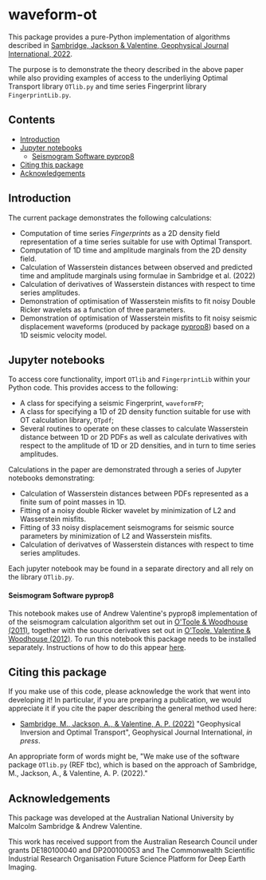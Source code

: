# waveform-ot

This package provides a pure-Python implementation of algorithms described in [Sambridge, Jackson & Valentine, Geophysical Journal International, 2022](https://academic.oup.com/gji/advance-article-abstract/doi/10.1093/gji/ggac151/6572363).

The purpose is to demonstrate the theory described in the above paper while also providing examples of access to the underliying Optimal Transport library `OTlib.py` and time series Fingerprint library `FingerprintLib.py`.

## Contents
- [Introduction](#introduction)
- [Jupyter notebooks](#Jupyter-notebooks)
    - [Seismogram Software pyprop8](#Seismogram-software-pyprop8)
- [Citing this package](#citing-this-package)
- [Acknowledgements](#acknowledgements)

## Introduction
The current package demonstrates the following calculations:

- Computation of time series *Fingerprints* as a 2D density field representation of a time series suitable for use with Optimal Transport.
- Computation of 1D time and amplitude marginals from the 2D density field.
- Calculation of Wasserstein distances between observed and predicted  time and amplitude marginals using formulae in Sambridge et al. (2022)
- Calculation of derivatives of Wasserstein distances with respect to time series amplitudes.
- Demonstration of optimisation of Wasserstein misfits to fit noisy Double Ricker wavelets as a function of three parameters.
- Demonstration of optimisation of Wasserstein misfits to fit noisy seismic displacement waveforms (produced by package [pyprop8](https://github.com/valentineap/pyprop8)) based on a 1D seismic velocity model.


## Jupyter notebooks
To access core functionality, import `OTlib` and `FingerprintLib` within your Python code. This
provides access to the following:

- A class for specifying a seismic Fingerprint, `waveformFP`;
- A class for specifying a 1D of 2D density function suitable for use with OT calculation library, `OTpdf`;
- Several routines to operate on these classes to calculate Wasserstein distance between 1D or 2D PDFs as well as calculate derivatives with respect to the amplitude of 1D or 2D densities, and in turn to time series amplitudes. 

Calculations in the paper are demonstrated through a series of Jupyter notebooks demonstrating:
- Calculation of Wasserstein distances between PDFs represented as a finite sum of point masses in 1D.
- Fitting of a noisy double Ricker wavelet by minimization of L2 and Wasserstein misfits.
- Fitting of 33 noisy displacement seismograms for seismic source parameters by minimization of L2 and Wasserstein misfits.
- Calculation of derivatves of Wasserstein distances with respect to time series amplitudes.

Each jupyter notebook may be found in a separate directory and all rely on the library `OTlib.py`.

#### Seismogram Software pyprop8

This notebook makes use of Andrew Valentine's pyprop8 implementation of of the seismogram calculation algorithm set out in [O'Toole & Woodhouse (2011)](https://doi.org/10.1111/j.1365-246X.2011.05210.x), together with the source derivatives set out in [O'Toole, Valentine & Woodhouse (2012)](https://doi.org/10.1111/j.1365-246X.2012.05608.x). To run this notebook this package
needs to be installed separately. Instructions of how to do this appear [here](https://pypi.org/project/pyprop8/).

## Citing this package
If you make use of this code, please acknowledge the work that went into developing it! In particular, if you are preparing a publication, we would appreciate it if you cite the paper describing the general method used here:

- [Sambridge, M., Jackson, A., & Valentine, A. P. (2022)](https://academic.oup.com/gji/advance-article-abstract/doi/10.1093/gji/ggac151/6572363) "Geophysical Inversion and Optimal Transport", Geophysical Journal International, *in press*.


An appropriate form of words might be, "We make use of the software package `OTlib.py` (REF tbc), which is based on the approach of Sambridge, M., Jackson, A., & Valentine, A. P. (2022)."

## Acknowledgements

This package was developed at the Australian National University by Malcolm Sambridge & Andrew Valentine. 

This work has received support from the Australian Research Council under grants DE180100040 and DP200100053 and The Commonwealth Scientific Industrial Research Organisation Future Science Platform for Deep Earth Imaging.

